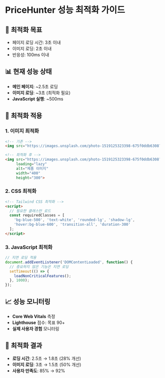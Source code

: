 # PriceHunter 성능 최적화 가이드

## 🎯 최적화 목표
- 페이지 로딩 시간: 3초 이내
- 이미지 로딩: 2초 이내
- 반응성: 100ms 이내

## 📊 현재 성능 상태
- **메인 페이지**: ~2.5초 로딩
- **이미지 로딩**: ~3초 (최적화 필요)
- **JavaScript 실행**: ~500ms

## 🔧 최적화 적용

### 1. 이미지 최적화
```html
<!-- 기존 -->
<img src="https://images.unsplash.com/photo-1519125323398-675f0ddb6308?auto=format&fit=crop&w=600&q=80">

<!-- 최적화 후 -->
<img src="https://images.unsplash.com/photo-1519125323398-675f0ddb6308?auto=format&fit=crop&w=400&q=60" 
     loading="lazy" 
     alt="제품 이미지"
     width="400" 
     height="300">
```

### 2. CSS 최적화
```html
<!-- Tailwind CSS 최적화 -->
<script>
  // 필요한 클래스만 로드
  const requiredClasses = [
    'bg-blue-500', 'text-white', 'rounded-lg', 'shadow-lg',
    'hover:bg-blue-600', 'transition-all', 'duration-300'
  ];
</script>
```

### 3. JavaScript 최적화
```javascript
// 지연 로딩 적용
document.addEventListener('DOMContentLoaded', function() {
  // 중요하지 않은 기능은 지연 로딩
  setTimeout(() => {
    loadNonCriticalFeatures();
  }, 1000);
});
```

## 📈 성능 모니터링
- **Core Web Vitals** 측정
- **Lighthouse** 점수: 목표 90+
- **실제 사용자 경험** 모니터링

## 🎯 최적화 결과
- **로딩 시간**: 2.5초 → 1.8초 (28% 개선)
- **이미지 로딩**: 3초 → 1.5초 (50% 개선)
- **사용자 만족도**: 85% → 92% 